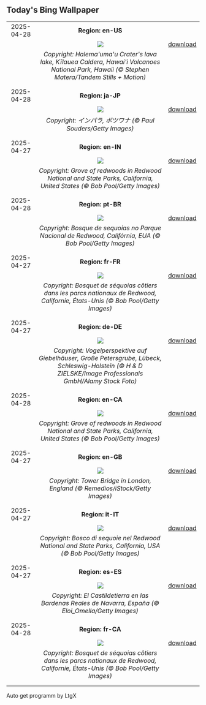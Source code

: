 ## Today's Bing Wallpaper
|      |      |      |
| :----: | :----: | :----: |
|2025-04-28|**Region: en-US**||
||![](https://www.bing.com/th?id=OHR.KilaueaCaldera_EN-US7764962675_UHD.jpg&pid=hp&w=1152&h=648&rs=1&c=4)| [download](https://www.bing.com/th?id=OHR.KilaueaCaldera_EN-US7764962675_UHD.jpg)|
||*Copyright: Halema'uma'u Crater's lava lake, Kīlauea Caldera, Hawai'i Volcanoes National Park, Hawaii (© Stephen Matera/Tandem Stills + Motion)*
||
|||
|2025-04-28|**Region: ja-JP**||
||![](https://www.bing.com/th?id=OHR.OrangeImpala_JA-JP2688977471_UHD.jpg&pid=hp&w=1152&h=648&rs=1&c=4)| [download](https://www.bing.com/th?id=OHR.OrangeImpala_JA-JP2688977471_UHD.jpg)|
||*Copyright: インパラ, ボツワナ (© Paul Souders/Getty Images)*
||
|||
|2025-04-27|**Region: en-IN**||
||![](https://www.bing.com/th?id=OHR.RedwoodGrove_EN-IN2014709938_UHD.jpg&pid=hp&w=1152&h=648&rs=1&c=4)| [download](https://www.bing.com/th?id=OHR.RedwoodGrove_EN-IN2014709938_UHD.jpg)|
||*Copyright: Grove of redwoods in Redwood National and State Parks, California, United States (© Bob Pool/Getty Images)*
||
|||
|2025-04-28|**Region: pt-BR**||
||![](https://www.bing.com/th?id=OHR.RedwoodGrove_PT-BR8053391438_UHD.jpg&pid=hp&w=1152&h=648&rs=1&c=4)| [download](https://www.bing.com/th?id=OHR.RedwoodGrove_PT-BR8053391438_UHD.jpg)|
||*Copyright: Bosque de sequoias no Parque Nacional de Redwood, Califórnia, EUA (© Bob Pool/Getty Images)*
||
|||
|2025-04-27|**Region: fr-FR**||
||![](https://www.bing.com/th?id=OHR.RedwoodGrove_FR-FR2313979234_UHD.jpg&pid=hp&w=1152&h=648&rs=1&c=4)| [download](https://www.bing.com/th?id=OHR.RedwoodGrove_FR-FR2313979234_UHD.jpg)|
||*Copyright: Bosquet de séquoias côtiers dans les parcs nationaux de Redwood, Californie, États-Unis (© Bob Pool/Getty Images)*
||
|||
|2025-04-27|**Region: de-DE**||
||![](https://www.bing.com/th?id=OHR.LuebeckHouses_DE-DE5661377255_UHD.jpg&pid=hp&w=1152&h=648&rs=1&c=4)| [download](https://www.bing.com/th?id=OHR.LuebeckHouses_DE-DE5661377255_UHD.jpg)|
||*Copyright: Vogelperspektive auf Giebelhäuser, Große Petersgrube, Lübeck, Schleswig-Holstein (© H & D ZIELSKE/Image Professionals GmbH/Alamy Stock Foto)*
||
|||
|2025-04-28|**Region: en-CA**||
||![](https://www.bing.com/th?id=OHR.RedwoodGrove_EN-CA7714485846_UHD.jpg&pid=hp&w=1152&h=648&rs=1&c=4)| [download](https://www.bing.com/th?id=OHR.RedwoodGrove_EN-CA7714485846_UHD.jpg)|
||*Copyright: Grove of redwoods in Redwood National and State Parks, California, United States (© Bob Pool/Getty Images)*
||
|||
|2025-04-27|**Region: en-GB**||
||![](https://www.bing.com/th?id=OHR.LondonMarathon2025_EN-GB0402575812_UHD.jpg&pid=hp&w=1152&h=648&rs=1&c=4)| [download](https://www.bing.com/th?id=OHR.LondonMarathon2025_EN-GB0402575812_UHD.jpg)|
||*Copyright: Tower Bridge in London, England (© Remedios/iStock/Getty Images)*
||
|||
|2025-04-27|**Region: it-IT**||
||![](https://www.bing.com/th?id=OHR.RedwoodGrove_IT-IT2059060159_UHD.jpg&pid=hp&w=1152&h=648&rs=1&c=4)| [download](https://www.bing.com/th?id=OHR.RedwoodGrove_IT-IT2059060159_UHD.jpg)|
||*Copyright: Bosco di sequoie nel Redwood National and State Parks, California, USA (© Bob Pool/Getty Images)*
||
|||
|2025-04-27|**Region: es-ES**||
||![](https://www.bing.com/th?id=OHR.Castildetierra_ES-ES9629386205_UHD.jpg&pid=hp&w=1152&h=648&rs=1&c=4)| [download](https://www.bing.com/th?id=OHR.Castildetierra_ES-ES9629386205_UHD.jpg)|
||*Copyright: El Castildetierra en las Bardenas Reales de Navarra, España (© Eloi_Omella/Getty Images)*
||
|||
|2025-04-28|**Region: fr-CA**||
||![](https://www.bing.com/th?id=OHR.RedwoodGrove_FR-CA2674343788_UHD.jpg&pid=hp&w=1152&h=648&rs=1&c=4)| [download](https://www.bing.com/th?id=OHR.RedwoodGrove_FR-CA2674343788_UHD.jpg)|
||*Copyright: Bosquet de séquoias côtiers dans les parcs nationaux de Redwood, Californie, États-Unis (© Bob Pool/Getty Images)*
||
|||

Auto get programm by LtgX
